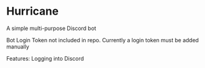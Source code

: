 # Hurricane
A simple multi-purpose Discord bot

Bot Login Token not included in repo. Currently a login token must be added manually

Features:
Logging into Discord
